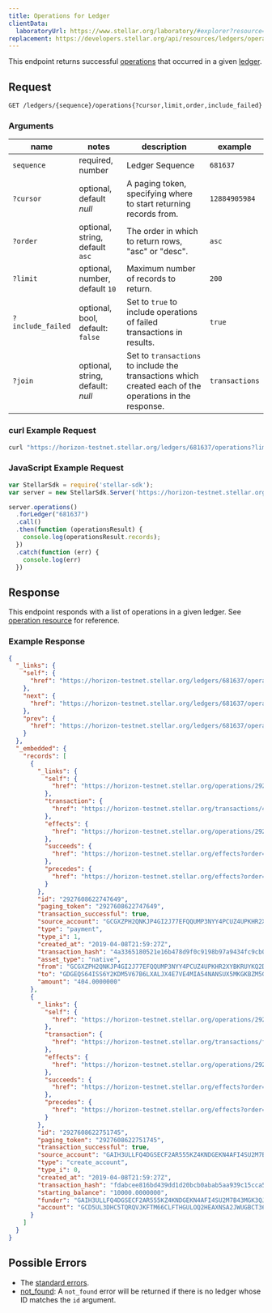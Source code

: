 ```yaml
---
title: Operations for Ledger
clientData:
  laboratoryUrl: https://www.stellar.org/laboratory/#explorer?resource=operations&endpoint=for_ledger
replacement: https://developers.stellar.org/api/resources/ledgers/operations/
---
```


This endpoint returns successful [operations](../resources/operation.md) that occurred in a given [ledger](../resources/ledger.md).

## Request

```
GET /ledgers/{sequence}/operations{?cursor,limit,order,include_failed}
```

### Arguments

| name | notes | description | example |
| ---- | ----- | ----------- | ------- |
| `sequence` | required, number | Ledger Sequence | `681637` |
| `?cursor` | optional, default _null_ | A paging token, specifying where to start returning records from. | `12884905984` |
| `?order` | optional, string, default `asc` | The order in which to return rows, "asc" or "desc". | `asc` |
| `?limit` | optional, number, default `10` | Maximum number of records to return. | `200` |
| `?include_failed` | optional, bool, default: `false` | Set to `true` to include operations of failed transactions in results. | `true` |
| `?join` | optional, string, default: _null_ | Set to `transactions` to include the transactions which created each of the operations in the response. | `transactions` |

### curl Example Request

```sh
curl "https://horizon-testnet.stellar.org/ledgers/681637/operations?limit=1"
```

### JavaScript Example Request

```javascript
var StellarSdk = require('stellar-sdk');
var server = new StellarSdk.Server('https://horizon-testnet.stellar.org');

server.operations()
  .forLedger("681637")
  .call()
  .then(function (operationsResult) {
    console.log(operationsResult.records);
  })
  .catch(function (err) {
    console.log(err)
  })
```

## Response

This endpoint responds with a list of operations in a given ledger.  See [operation resource](../resources/operation.md) for reference.

### Example Response

```json
{
  "_links": {
    "self": {
      "href": "https://horizon-testnet.stellar.org/ledgers/681637/operations?cursor=&limit=10&order=asc"
    },
    "next": {
      "href": "https://horizon-testnet.stellar.org/ledgers/681637/operations?cursor=2927608622751745&limit=10&order=asc"
    },
    "prev": {
      "href": "https://horizon-testnet.stellar.org/ledgers/681637/operations?cursor=2927608622747649&limit=10&order=desc"
    }
  },
  "_embedded": {
    "records": [
      {
        "_links": {
          "self": {
            "href": "https://horizon-testnet.stellar.org/operations/2927608622747649"
          },
          "transaction": {
            "href": "https://horizon-testnet.stellar.org/transactions/4a3365180521e16b478d9f0c9198b97a9434fc9cb07b34f83ecc32fc54d0ca8a"
          },
          "effects": {
            "href": "https://horizon-testnet.stellar.org/operations/2927608622747649/effects"
          },
          "succeeds": {
            "href": "https://horizon-testnet.stellar.org/effects?order=desc&cursor=2927608622747649"
          },
          "precedes": {
            "href": "https://horizon-testnet.stellar.org/effects?order=asc&cursor=2927608622747649"
          }
        },
        "id": "2927608622747649",
        "paging_token": "2927608622747649",
        "transaction_successful": true,
        "source_account": "GCGXZPH2QNKJP4GI2J77EFQQUMP3NYY4PCUZ4UPKHR2XYBKRUYKQ2DS6",
        "type": "payment",
        "type_i": 1,
        "created_at": "2019-04-08T21:59:27Z",
        "transaction_hash": "4a3365180521e16b478d9f0c9198b97a9434fc9cb07b34f83ecc32fc54d0ca8a",
        "asset_type": "native",
        "from": "GCGXZPH2QNKJP4GI2J77EFQQUMP3NYY4PCUZ4UPKHR2XYBKRUYKQ2DS6",
        "to": "GDGEQS64ISS6Y2KDM5V67B6LXALJX4E7VE4MIA54NANSUX5MKGKBZM5G",
        "amount": "404.0000000"
      },
      {
        "_links": {
          "self": {
            "href": "https://horizon-testnet.stellar.org/operations/2927608622751745"
          },
          "transaction": {
            "href": "https://horizon-testnet.stellar.org/transactions/fdabcee816bd439dd1d20bcb0abab5aa939c15cca5fccc1db060ba6096a5e0ed"
          },
          "effects": {
            "href": "https://horizon-testnet.stellar.org/operations/2927608622751745/effects"
          },
          "succeeds": {
            "href": "https://horizon-testnet.stellar.org/effects?order=desc&cursor=2927608622751745"
          },
          "precedes": {
            "href": "https://horizon-testnet.stellar.org/effects?order=asc&cursor=2927608622751745"
          }
        },
        "id": "2927608622751745",
        "paging_token": "2927608622751745",
        "transaction_successful": true,
        "source_account": "GAIH3ULLFQ4DGSECF2AR555KZ4KNDGEKN4AFI4SU2M7B43MGK3QJZNSR",
        "type": "create_account",
        "type_i": 0,
        "created_at": "2019-04-08T21:59:27Z",
        "transaction_hash": "fdabcee816bd439dd1d20bcb0abab5aa939c15cca5fccc1db060ba6096a5e0ed",
        "starting_balance": "10000.0000000",
        "funder": "GAIH3ULLFQ4DGSECF2AR555KZ4KNDGEKN4AFI4SU2M7B43MGK3QJZNSR",
        "account": "GCD5UL3DHC5TQRQVJKFTM66CLFTHGULOQ2HEAXNSA2JWUGBCT36BP55F"
      }
    ]
  }
}
```

## Possible Errors

- The [standard errors](../errors.md#Standard-Errors).
- [not_found](../errors/not-found.md): A `not_found` error will be returned if there is no ledger whose ID matches the `id` argument.
